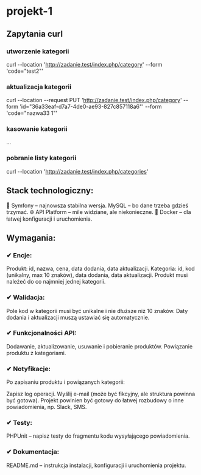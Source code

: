 # projekt-1

## Zapytania curl

### utworzenie kategorii

curl --location 'http://zadanie.test/index.php/category' --form 'code="test2"'

### aktualizacja kategorii

curl --location --request PUT 'http://zadanie.test/index.php/category' --form 'id="36a33eaf-d7a7-4de0-ae93-827c857118a6"' --form 'code="nazwa33 1"'

### kasowanie kategorii

...

### pobranie listy kategorii

curl --location 'http://zadanie.test/index.php/categories'

### 

## Stack technologiczny:

🚀 Symfony – najnowsza stabilna wersja. MySQL – bo dane trzeba gdzieś trzymać.
🌐 API Platform – mile widziane, ale niekonieczne. 🐳 Docker – dla łatwej konfiguracji i uruchomienia.

## Wymagania:

### ✔ Encje:
Produkt: id, nazwa, cena, data dodania, data aktualizacji.
Kategoria: id, kod (unikalny, max 10 znaków), data dodania, data aktualizacji.
Produkt musi należeć do co najmniej jednej kategorii.

### ✔ Walidacja:
Pole kod w kategorii musi być unikalne i nie dłuższe niż 10 znaków.
Daty dodania i aktualizacji muszą ustawiać się automatycznie.

### ✔ Funkcjonalności API:
Dodawanie, aktualizowanie, usuwanie i pobieranie produktów.
Powiązanie produktu z kategoriami.

### ✔ Notyfikacje:
Po zapisaniu produktu i powiązanych kategorii:

Zapisz log operacji.
Wyślij e-mail (może być fikcyjny, ale struktura powinna być gotowa).
Projekt powinien być gotowy do łatwej rozbudowy o inne powiadomienia, np. Slack, SMS.

### ✔ Testy:
PHPUnit – napisz testy do fragmentu kodu wysyłającego powiadomienia.

### ✔ Dokumentacja:
README.md – instrukcja instalacji, konfiguracji i uruchomienia projektu.
